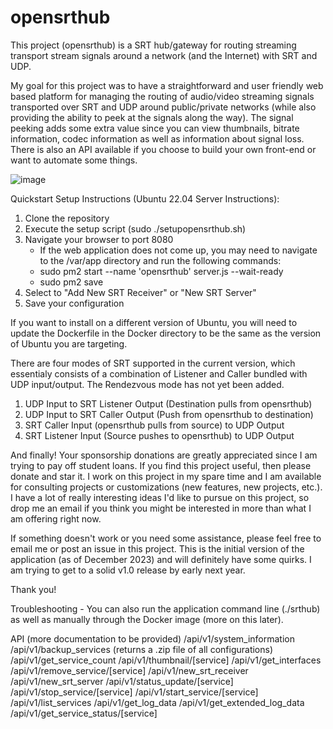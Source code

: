 # opensrthub
This project (opensrthub) is a SRT hub/gateway for routing streaming transport stream signals around a network (and the Internet) with SRT and UDP.

My goal for this project was to have a straightforward and user friendly web based platform for managing the routing of audio/video streaming signals transported
over SRT and UDP around public/private networks (while also providing the ability to peek at the signals along the way).  The signal peeking adds some extra value since you
can view thumbnails, bitrate information, codec information as well as information about signal loss.  There is also an API available if you choose to build your own
front-end or want to automate some things.

![image](https://github.com/cannonbeach/opensrthub/assets/5487649/4ed86e61-dbe4-4e29-91dd-1040e80cf3f1)

Quickstart Setup Instructions (Ubuntu 22.04 Server Instructions):
1. Clone the repository
2. Execute the setup script (sudo ./setupopensrthub.sh)
3. Navigate your browser to port 8080
   - If the web application does not come up, you may need to navigate to the /var/app directory and run the following commands:
   - sudo pm2 start --name 'opensrthub' server.js --wait-ready
   - sudo pm2 save
5. Select to "Add New SRT Receiver" or "New SRT Server"
6. Save your configuration

If you want to install on a different version of Ubuntu, you will need to update the Dockerfile in the Docker directory to be the same as the version of Ubuntu you are targeting.

There are four modes of SRT supported in the current version, which essentialy consists of a combination of Listener and Caller bundled with UDP input/output.  The Rendezvous mode has not yet been added.

1. UDP Input to SRT Listener Output (Destination pulls from opensrthub)
2. UDP Input to SRT Caller Output (Push from opensrthub to destination)
3. SRT Caller Input (opensrthub pulls from source) to UDP Output
4. SRT Listener Input (Source pushes to opensrthub) to UDP Output

And finally!  Your sponsorship donations are greatly appreciated since I am trying to pay off student loans.  If you find this project useful, then please donate and star it.  I work on this project in my spare time and I am available for consulting projects or customizations (new features, new projects, etc.).  I have a lot of really interesting ideas I'd like to pursue on this project, so drop me an email if you think you might be interested in more than what I am offering right now.

If something doesn't work or you need some assistance, please feel free to email me or post an issue in this project.  This is the initial version of the application (as of December 2023) and will definitely have some quirks.  I am trying to get to a solid v1.0 release by early next year.

Thank you!

Troubleshooting - You can also run the application command line (./srthub) as well as manually through the Docker image (more on this later).

API (more documentation to be provided)
/api/v1/system_information
/api/v1/backup_services (returns a .zip file of all configurations)
/api/v1/get_service_count
/api/v1/thumbnail/[service]
/api/v1/get_interfaces
/api/v1/remove_service/[service]
/api/v1/new_srt_receiver
/api/v1/new_srt_server
/api/v1/status_update/[service]
/api/v1/stop_service/[service]
/api/v1/start_service/[service]
/api/v1/list_services
/api/v1/get_log_data
/api/v1/get_extended_log_data
/api/v1/get_service_status/[service]



